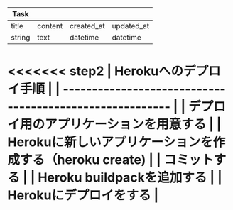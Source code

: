 | Task   |         |            |            |
| ------ | ------- | ---------- | ---------- |
| title  | content | created_at | updated_at |
| string | text    | datetime   | datetime   |

<<<<<<< step2
| Herokuへのデプロイ手順                                   |
| -------------------------------------------------------- |
| デプロイ用のアプリケーションを用意する                   |
| Herokuに新しいアプリケーションを作成する（heroku create) |
| コミットする                                             |
| Heroku buildpackを追加する                               |
| Herokuにデプロイをする                                   |
=======
